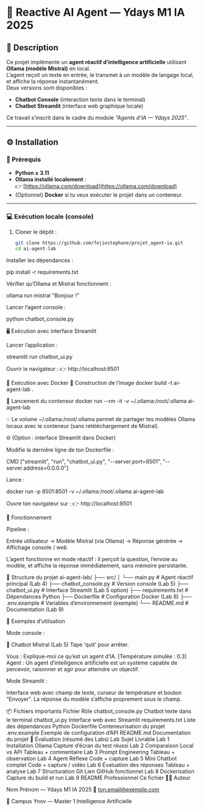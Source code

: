 # 🤖 Reactive AI Agent — Ydays M1 IA 2025

## 🧠 Description
Ce projet implémente un **agent réactif d’intelligence artificielle** utilisant **Ollama (modèle Mistral)** en local.  
L’agent reçoit un texte en entrée, le transmet à un modèle de langage local, et affiche la réponse instantanément.  
Deux versions sont disponibles :
- **Chatbot Console** (interaction texte dans le terminal)
- **Chatbot Streamlit** (interface web graphique locale)

Ce travail s’inscrit dans le cadre du module *“Agents d’IA — Ydays 2025”*.

---

## ⚙️ Installation

### 🧩 Prérequis
- **Python ≥ 3.11**
- **Ollama installé localement** :  
  👉 [https://ollama.com/download](https://ollama.com/download)
- (Optionnel) **Docker** si tu veux exécuter le projet dans un conteneur.

---

### 💻 Exécution locale (console)
1. Cloner le dépôt :
   ```bash
   git clone https://github.com/fejiostephane/projet_agent-ia.git
   cd ai-agent-lab
Installer les dépendances :

pip install -r requirements.txt


Vérifier qu’Ollama et Mistral fonctionnent :

ollama run mistral "Bonjour !"


Lancer l’agent console :

python chatbot_console.py

🖥️ Exécution avec interface Streamlit

Lancer l’application :

streamlit run chatbot_ui.py


Ouvrir le navigateur :
👉 http://localhost:8501

🐳 Exécution avec Docker
🧱 Construction de l’image
docker build -t ai-agent-lab .

🚀 Lancement du conteneur
docker run --rm -it -v ~/.ollama:/root/.ollama ai-agent-lab


💡 Le volume ~/.ollama:/root/.ollama permet de partager tes modèles Ollama locaux avec le conteneur (sans retéléchargement de Mistral).

🌐 (Option : interface Streamlit dans Docker)

Modifie la dernière ligne de ton Dockerfile :

CMD ["streamlit", "run", "chatbot_ui.py", "--server.port=8501", "--server.address=0.0.0.0"]


Lance :

docker run -p 8501:8501 -v ~/.ollama:/root/.ollama ai-agent-lab


Ouvre ton navigateur sur :
👉 http://localhost:8501

🧩 Fonctionnement

Pipeline :

Entrée utilisateur → Modèle Mistral (via Ollama) → Réponse générée → Affichage console / web


L’agent fonctionne en mode réactif :
il perçoit la question, l’envoie au modèle, et affiche la réponse immédiatement, sans mémoire persistante.

📁 Structure du projet
ai-agent-lab/
├── src/
│   └── main.py               # Agent réactif principal (Lab 4)
├── chatbot_console.py         # Version console (Lab 5)
├── chatbot_ui.py              # Interface Streamlit (Lab 5 option)
├── requirements.txt           # Dépendances Python
├── Dockerfile                 # Configuration Docker (Lab 8)
├── .env.example               # Variables d’environnement (exemple)
└── README.md                  # Documentation (Lab 9)

🧪 Exemples d’utilisation

Mode console :

🤖 Chatbot Mistral (Lab 5)
Tape 'quit' pour arrêter.

Vous : Explique-moi ce qu’est un agent d’IA.
[Température simulée : 0.3]
Agent : Un agent d’intelligence artificielle est un système capable de percevoir, raisonner et agir pour atteindre un objectif.


Mode Streamlit :

Interface web avec champ de texte, curseur de température et bouton “Envoyer”.
La réponse du modèle s’affiche proprement sous le champ.

📦 Fichiers importants
Fichier	Rôle
chatbot_console.py	Chatbot texte dans le terminal
chatbot_ui.py	Interface web avec Streamlit
requirements.txt	Liste des dépendances Python
Dockerfile	Conteneurisation du projet
.env.example	Exemple de configuration d’API
README.md	Documentation du projet
📘 Évaluation (résumé des Labs)
Lab	Sujet	Livrable
Lab 1	Installation Ollama	Capture d’écran du test réussi
Lab 2	Comparaison Local vs API	Tableau + commentaire
Lab 3	Prompt Engineering	Tableau + observation
Lab 4	Agent Réflexe	Code + capture
Lab 5	Mini Chatbot complet	Code + capture / vidéo
Lab 6	Évaluation des réponses	Tableau + analyse
Lab 7	Structuration Git	Lien GitHub fonctionnel
Lab 8	Dockerisation	Capture du build et run
Lab 9	README Professionnel	Ce fichier
👨‍💻 Auteur

Nom Prénom — Ydays M1 IA 2025
📧 ton.email@exemple.com

📍 Campus Ynov — Master 1 Intelligence Artificielle